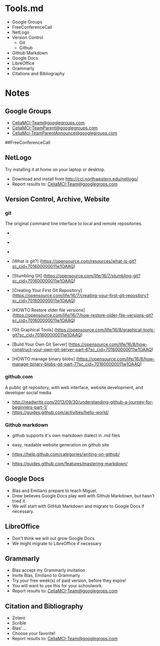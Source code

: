 # Tools.md
* Google Groups
* FreeConferenceCall
* NetLogo
* Version Control
  * Git
  * Github
* Github Markdown
* Google Docs
* LibreOffice
* Grammarly
* Citations and Bibliography

# Notes

## Google Groups
* CeliaMCI-Team@googlegroups.com
* CeliaMCI-TeamParent@googlegroups.com
* CeliaMci-TeamParentAnnounce@googlegroups.com

##FreeConferenceCall

## NetLogo
Try installing it at home on your laptop or desktop. 

* Download and install from http://ccl.northwestern.edu/netlogo/
* Report results to: CeliaMCI-Team@googlegrops.com

## Version Control, Archive, Website
### git
The original command line interface to local and remote repositories.
* [](https://opensource.com/education/16/1/git-education-classroom)

* [](http://sixrevisions.com/resources/git-tutorials-beginners/)
* [](https://git-scm.com/book/en/v1/Getting-Started)

* [What is git?]                       (https://opensource.com/resources/what-is-git?sc_cid=701600000011w1OAAQ)
* [Stumbling Git]                      (https://opensource.com/life/16/7/stumbling-git?sc_cid=701600000011w1OAAQ)
* [Creating Your First Git Repository] (https://opensource.com/life/16/7/creating-your-first-git-repository?sc_cid=701600000011w1OAAQ)
* [HOWTO Restore older file versions]  (https://opensource.com/life/16/7/how-restore-older-file-versions-git?sc_cid=701600000011w1OAAQ)
* [Git Graphical Tools]                (https://opensource.com/life/16/8/graphical-tools-git?sc_cid=701600000011w1OAAQ)
* [Build Your Own Git Server]          (https://opensource.com/life/16/8/how-construct-your-own-git-server-part-6?sc_cid=701600000011w1OAAQ)
* [HOWTO manage binary blobs]          (https://opensource.com/life/16/8/how-manage-binary-blobs-git-part-7?sc_cid=701600000011w1OAAQ)

### github.com
A public git repository, with web interface, website development, and developer social media
* http://readwrite.com/2013/09/30/understanding-github-a-journey-for-beginners-part-1/
* https://guides.github.com/activities/hello-world/

### Github markdown
* github supports it's own markdown dialect in .md files
* easy, readable website generation on github site

* https://help.github.com/categories/writing-on-github/
* https://guides.github.com/features/mastering-markdown/

## Google Docs
* Blas and Emiliano prepare to teach Miguel.
* Drew believes Google Docs play well with Github Markdown, but hasn't tried it.
* We will start with GitHub Markdown and migrate to Google Docs if necessary.

## LibreOffice
* Don't think we will out grow Google Docs
* We might migrate to LibreOffice if necessary

## Grammarly
* Blas accept my Grammarly invitation 
* Invite Blas, Emiliano to Grammarly
* Try your free week(s) of paid version, before they expire!  
* You will want to use this for your schoolwork.
* Report results to: CeliaMCI-Team@googlegrops.com

## Citation and Bibliography
* Zotero
* Scrible
* Blas' ...
* Choose your favorite!
* Report results to: CeliaMCI-Team@googlegrops.com

